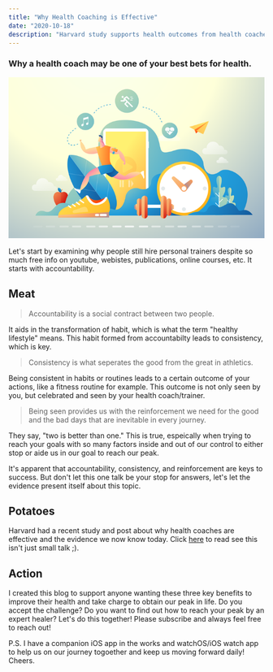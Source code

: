 ```yaml
---
title: "Why Health Coaching is Effective"
date: "2020-10-18"
description: "Harvard study supports health outcomes from health coaches"
---
```


### Why a health coach may be one of your best bets for health.

![running](./health-and-fitness.png)

Let's start by examining why people still hire personal trainers despite so much free info on youtube, webistes, publications, online courses, etc. It starts with accountability.

## Meat

> Accountability is a social contract between two people.  

It aids in the transformation of habit, which is what the term "healthy lifestyle" means.  This habit formed from accountabilty leads to consistency, which is key.

> Consistency is what seperates the good from the great in athletics.  

Being consistent in habits or routines leads to a certain outcome of your actions, like a fitness routine for example.  This outcome is not only seen by you, but celebrated and seen by your health coach/trainer.

> Being seen provides us with the reinforcement we need for the good and the bad days that are inevitable in every journey.  

They say, "two is better than one."  This is true, espeically when trying to reach your goals with so many factors inside and out of our control to either stop or aide us in our goal to reach our peak.

It's apparent that accountability, consistency, and reinforcement are keys to success.  But don't let this one talk be your stop for answers, let's let the evidence present itself about this topic.

## Potatoes

Harvard had a recent study and post about why health coaches are effective and the evidence we now know today.  Click [here](https://www.health.harvard.edu/blog/health-coaching-is-effective-should-you-try-it-2020040819444) to read see this isn't just small talk ;).

## Action

I created this blog to support anyone wanting these three key benefits to improve their health and take charge to obtain our peak in life.  Do you accept the challenge?  Do you want to find out how to reach your peak by an expert healer?  Let's do this together!  Please subscribe and always feel free to reach out!

P.S. I have a companion iOS app in the works and watchOS/iOS watch app to help us on our journey togoether and keep us moving forward daily!  Cheers.